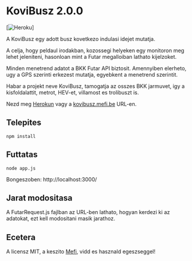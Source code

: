 # KoviBusz 2.0.0

[![Heroku](https://heroku-badge.herokuapp.com/?app=secret-journey-9548)]

A KoviBusz egy adott busz kovetkezo indulasi idejet mutatja.

A celja, hogy peldaul irodakban, kozossegi helyeken egy monitoron meg lehet jeleniteni, hasonloan mint a Futar megalloiban lathato kijelzoket.

Minden menetrend adatot a BKK Futar API biztosit. Amennyiben elerheto, ugy a GPS szerinti erkezest mutatja, egyebkent a menetrend szerintit.

Habar a projekt neve KoviBusz, tamogatja az osszes BKK jarmuvet, igy a kisfoldalattit, metrot, HEV-et, villamost es trolibuszt is.

Nezd meg [Herokun](https://secret-journey-9548.herokuapp.com) vagy a [kovibusz.mefi.be](http://kovibusz.mefi.be) URL-en.

## Telepites

```npm install```

## Futtatas

```node app.js```

Bongeszoben: http://localhost:3000/

## Jarat modositasa

A FutarRequest.js fajlban az URL-ben lathato, hogyan kerdezi ki az adatokat, ezt kell modositani masik jarathoz.

## Ecetera

A licensz MIT, a keszito [Mefi](http://mefi.be/), vidd es hasznald egeszseggel!
